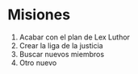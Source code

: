 # Misiones

1. Acabar con el plan de Lex Luthor
2. Crear la liga de la justicia
3. Buscar nuevos miembros
4. Otro nuevo